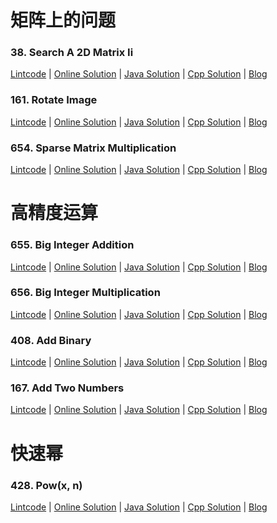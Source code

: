 # 矩阵上的问题
    
### 38. Search A 2D Matrix Ii

[Lintcode](http://lintcode.com/en/problem/search-a-2d-matrix-ii/) 
| [Online Solution](http://jiuzhang.com/solutions/search-a-2d-matrix-ii/)
| [Java Solution](38.search-a-2d-matrix-ii.java) 
| [Cpp Solution](38.search-a-2d-matrix-ii.cpp)
| [Blog](http://blog.liuk.ai/38-search-a-2d-matrix-ii/)


    
    
### 161. Rotate Image

[Lintcode](http://lintcode.com/en/problem/rotate-image/) 
| [Online Solution](http://jiuzhang.com/solutions/rotate-image/)
| [Java Solution](161.rotate-image.java) 
| [Cpp Solution](161.rotate-image.cpp)
| [Blog](http://blog.liuk.ai/161-rotate-image/)

    
    
### 654. Sparse Matrix Multiplication

[Lintcode](http://lintcode.com/en/problem/sparse-matrix-multiplication/) 
| [Online Solution](http://jiuzhang.com/solutions/sparse-matrix-multiplication/)
| [Java Solution](654.sparse-matrix-multiplication.java) 
| [Cpp Solution](654.sparse-matrix-multiplication.cpp)
| [Blog](http://blog.liuk.ai/654-sparse-matrix-multiplication/)


    
# 高精度运算

### 655. Big Integer Addition

[Lintcode](http://lintcode.com/en/problem/big-integer-addition/) 
| [Online Solution](http://jiuzhang.com/solutions/big-integer-addition/)
| [Java Solution](655.big-integer-addition.java) 
| [Cpp Solution](655.big-integer-addition.cpp)
| [Blog](http://blog.liuk.ai/655-big-integer-addition/)

   
### 656. Big Integer Multiplication

[Lintcode](http://lintcode.com/en/problem/big-integer-multiplication/) 
| [Online Solution](http://jiuzhang.com/solutions/big-integer-multiplication/)
| [Java Solution](656.big-integer-multiplication.java) 
| [Cpp Solution](656.big-integer-multiplication.cpp)
| [Blog](http://blog.liuk.ai/656-big-integer-multiplication/)


### 408. Add Binary

[Lintcode](http://lintcode.com/en/problem/add-binary/) 
| [Online Solution](http://jiuzhang.com/solutions/add-binary/)
| [Java Solution](408.add-binary.java) 
| [Cpp Solution](408.add-binary.cpp)
| [Blog](http://blog.liuk.ai/408-add-binary/)

    
### 167. Add Two Numbers

[Lintcode](http://lintcode.com/en/problem/add-two-numbers/) 
| [Online Solution](http://jiuzhang.com/solutions/add-two-numbers/)
| [Java Solution](167.add-two-numbers.java) 
| [Cpp Solution](167.add-two-numbers.cpp)
| [Blog](http://blog.liuk.ai/167-add-two-numbers/)


# 快速幂
    
### 428. Pow(x, n)

[Lintcode](http://lintcode.com/en/problem/powx-n/) 
| [Online Solution](http://jiuzhang.com/solutions/powx-n/)
| [Java Solution](428.powx-n.java) 
| [Cpp Solution](428.powx-n.cpp)
| [Blog](http://blog.liuk.ai/428-powx-n/)

    


    